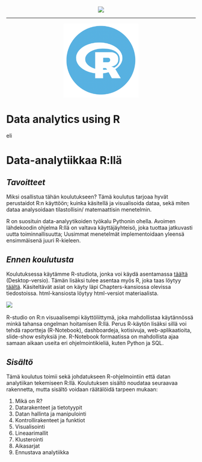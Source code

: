 <p align="center">
<img src="https://www.bilot.fi/wp-content/uploads/2018/06/bilot-logo.png" align="middle"/>
</p>

<hr>

<p align="center">
<img src="R-logo.png" width="200pt" align="middle"/>
</p>


# Data analytics using R

eli 

# Data-analytiikkaa R:llä

## *Tavoitteet*
Miksi osallistua tähän koulutukseen? Tämä koulutus tarjoaa hyvät perustaidot R:n käyttöön; 
kuinka käsitellä ja visualisoida dataa, sekä miten dataa analysoidaan tilastollisin/
matemaattisin menetelmin.

R on suosituin data-analyytikoiden työkalu Pythonin ohella. Avoimen lähdekoodin ohjelma 
R:llä on valtava käyttäjäyhteisö, joka tuottaa jatkuvasti uutta toiminnallisuutta; 
Uusimmat menetelmät implementoidaan yleensä ensimmäisenä juuri R-kieleen.

## *Ennen koulutusta*
<p>Koulutuksessa käytämme R-studiota, jonka voi käydä asentamassa 
<a href="https://rstudio.com/products/rstudio/download/">täältä</a> (Desktop-versio).
Tämän lisäksi tulee asentaa myös R, joka taas löytyy
  <a href="https://cran.r-project.org">täältä</a>.
Käsiteltävät asiat on käyty läpi Chapters-kansiossa olevissa tiedostoissa.
html-kansiosta löytyy html-versiot materiaalista.
</p>

<img src="https://d33wubrfki0l68.cloudfront.net/62bcc8535a06077094ca3c29c383e37ad7334311/a263f/assets/img/logo.svg" height="100pt">

R-studio on R:n visuaalisempi käyttöliittymä, joka mahdollistaa käytännössä
minkä tahansa ongelman hoitamisen R:llä. Perus R-käytön lisäksi sillä voi tehdä
raportteja (R-Notebook), dashboardeja, kotisivuja, web-aplikaatioita, slide-show 
esityksiä jne. R-Notebook formaatissa on mahdollista ajaa samaan aikaan useita eri 
ohjelmointikieliä, kuten Python ja SQL.

## *Sisältö*
Tämä koulutus toimii sekä johdatukseen R-ohjelmointiin että 
datan analytiikan tekemiseen R:llä. 
Koulutuksen sisältö noudataa seuraavaa rakennetta, mutta sisältö
voidaan räätälöidä tarpeen mukaan:

1. Mikä on R?  
2. Datarakenteet ja tietotyypit  
3. Datan hallinta ja manipulointi  
4. Kontrollirakenteet ja funktiot  
5. Visualisointi  
6. Lineaarimallit  
7. Klusterointi  
8. Aikasarjat  
9. Ennustava analytiikka
